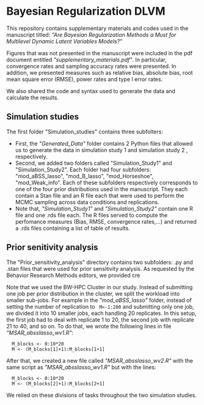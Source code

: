 # Bayesian Regularization DLVM

This repository contains supplementary materials and codes used in the manuscript titled: _"Are Bayesian Regularization Methods a Must for Multilevel Dynamic Latent Variables Models?"_

Figures that was not presented in the manuscript were included in the pdf document entitled _"supplementary_materials.pdf"_.  In particular, convergence rates and sampling accuracy rates were presented. In addition, we presented measures such as relative bias, absolute bias, root mean square error (RMSE), power rates and type I error rates.

We also shared the code and syntax used to generate the data and calculate the results. 
 ## Simulation studies 
The first folder "Simulation_studies" contains three subfolters: 
 - First, the _"Generated_Data"_ folder contains 2 Python files that allowed us to generate the data in simulation study 1 and simulation study 2 , respectively.
 - Second, we added two folders called "Simulation_Study1" and "Simulation_Study2". Each folder had four subfolders: "mod_aBSS_lasso", "mod_B_lasso", "mod_Horseshoe", "mod_Weak_info". Each of these subfolders respectively corresponds to one of the four prior distributions used in the manuscript. They each contain a Stan file and an R file each that were used to perform the MCMC sampling across data conditions and replications.
 - Note that, _"Simulation_Study1"_ and _"Simulation_Study2"_ contain one R file and one .rds file each. The R files served to compute the perfomance measures (Bias, RMSE, convergence rates,...) and returned a .rds files containing a list of table of results.
## Prior senitivity analysis
The "Prior_sensitivity_analysis" directory contains two subfolders:  .py and .stan files that were used for prior sensitivity analysis. As requested by the Behavior Research Methods editors, we provided cre

Note that we used the BW-HPC Cluster in our study. Instead of submitting one job per prior distribution in the cluster, we split the workload into smaller sub-jobs. For example in the _"mod_aBSS_lasso"_ folder, instead of setting the number of replication to ```
M<-1:200``` and submitting only one job, we divided it into 10 smaller jobs, each handling 20 replicates. In this setup, the first job had to deal with replicate 1 to 20, the second job with replicate 21 to 40, and so on. To do that, we wrote the following lines in file _"MSAR_absslasso_wv1.R"_:
```
  M_blocks <- 0:10*20
  M <- (M_blocks[1]+1):M_blocks[1+1] 
```
After that, we created a new file called _"MSAR_absslasso_wv2.R"_ with the same script as _"MSAR_absslasso_wv1.R"_ but with the lines:
```
  M_blocks <- 0:10*20
  M <- (M_blocks[2]+1):M_blocks[2+1] 
```
We relied on these divisions of tasks throughout the two simulation studies. 
 
